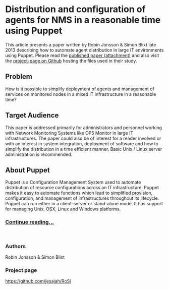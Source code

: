 # Distribution and configuration of agents for NMS in a reasonable time using Puppet

This article presents a paper written by Robin Jonsson & Simon Blixt late 2013 describing how to automate agent distribution in large IT environments using Puppet. Please read the [published paper (attachment)](attachments/7176499/7471202.pdf) and also visit the [project-page on Github](https://github.com/jesajah/RoSi) hosting the files used in their study.

## Problem

How is it possible to simplify deployment of agents and management of services on monitored nodes in a mixed IT infrastructure in a reasonable time?

## Target Audience

This paper is addressed primarily for administrators and personnel working with Network Monitoring Systems like OP5 Monitor in large IT infrastructures. The paper could also be of interest for a reader involved or with an interest in system integration, deployment of software and how to simplify the distribution in a time efficient manner. Basic Unix / Linux server administration is recommended.

## About Puppet

Puppet is a Configuration Management System used to automate distribution of resource configurations across an IT infrastructure. Puppet makes it easy to automate functions which lead to simplified provision, configuration, and management of infrastructures throughout its lifecycle. Puppet can run either in a client-server or stand-alone mode. It has support for managing Unix, OSX, Linux and Windows platforms.

### [Continue reading...](attachments/7176499/7471202.pdf)

 

### Authors

Robin Jonsson & Simon Blixt

### Project page

https://github.com/jesajah/RoSi

